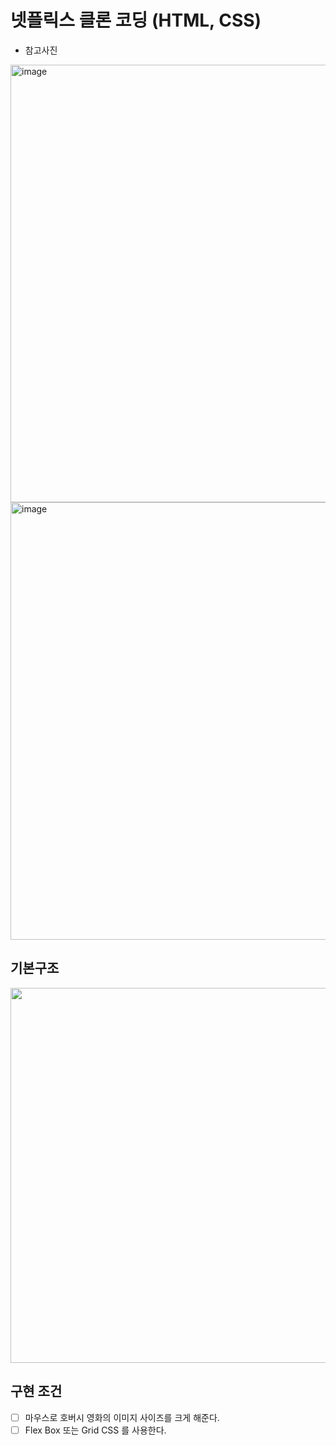 # 넷플릭스 클론 코딩 (HTML, CSS)
- 참고사진

<img width="700" alt="image" src="https://github.com/junodevv/html-css-study/assets/126752196/d72bd012-069a-4922-900a-38dd1d3f0e99">

<img width="700" alt="image" src="https://github.com/junodevv/html-css-study/assets/126752196/b57257b0-dfe7-425e-a282-c55f533aa29d">

## 기본구조
<img width="600" src="https://github.com/junodevv/html-css-study/assets/126752196/22052009-7fd8-4f96-85d9-08ad37def2fe">

## 구현 조건
- [ ] 마우스로 호버시 영화의 이미지 사이즈를 크게 해준다.
- [ ] Flex Box 또는 Grid CSS 를 사용한다.